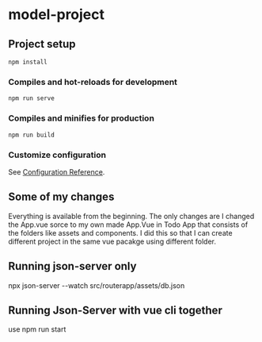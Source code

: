 # model-project

## Project setup
```
npm install
```

### Compiles and hot-reloads for development
```
npm run serve
```

### Compiles and minifies for production
```
npm run build
```

### Customize configuration
See [Configuration Reference](https://cli.vuejs.org/config/).


## Some of my changes
Everything is available from the beginning. The only changes are I changed the App.vue sorce to my own made App.Vue in Todo App that consists of the folders like assets and components. I did this so that I can create different project in the same vue pacakge using different folder.

## Running json-server only
npx json-server --watch src/routerapp/assets/db.json

## Running Json-Server with vue cli together
use npm run start